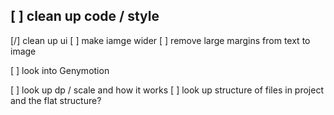 [ ] clean up code  / style
-------------------
[/] clean up ui
  [ ] make iamge wider
  [ ] remove large margins from text to image

[ ] look into Genymotion

[ ] look up dp / scale and how it works
[ ] look up structure of files in project and the flat structure?
